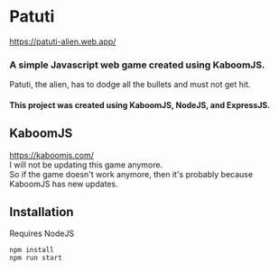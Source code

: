 # Patuti
https://patuti-alien.web.app/

### A simple Javascript web game created using KaboomJS.
Patuti, the alien, has to dodge all the bullets and must not get hit.
#### This project was created using KaboomJS, NodeJS, and ExpressJS.

## KaboomJS
https://kaboomjs.com/ </br>
I will not be updating this game anymore. </br>
So if the game doesn't work anymore, then it's probably because KaboomJS has new updates.

## Installation

Requires NodeJS <br>

`npm install` <br>
`npm run start` <br>



